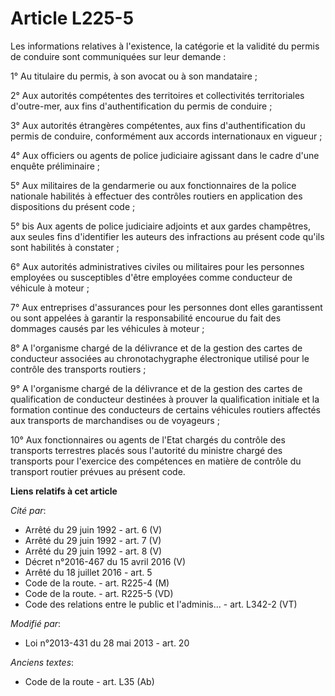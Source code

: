 # Article L225-5

Les informations relatives à l'existence, la catégorie et la validité du permis de conduire sont communiquées sur leur
demande :

1° Au titulaire du permis, à son avocat ou à son mandataire ;

2° Aux autorités compétentes des territoires et collectivités territoriales d'outre-mer, aux fins d'authentification du
permis de conduire ;

3° Aux autorités étrangères compétentes, aux fins d'authentification du permis de conduire, conformément aux accords
internationaux en vigueur ;

4° Aux officiers ou agents de police judiciaire agissant dans le cadre d'une enquête préliminaire ;

5° Aux militaires de la gendarmerie ou aux fonctionnaires de la police nationale habilités à effectuer des contrôles routiers
en application des dispositions du présent code ;

5° bis Aux agents de police judiciaire adjoints et aux gardes champêtres, aux seules fins d'identifier les auteurs des
infractions au présent code qu'ils sont habilités à constater ;

6° Aux autorités administratives civiles ou militaires pour les personnes employées ou susceptibles d'être employées comme
conducteur de véhicule à moteur ;

7° Aux entreprises d'assurances pour les personnes dont elles garantissent ou sont appelées à garantir la responsabilité
encourue du fait des dommages causés par les véhicules à moteur ;

8° A l'organisme chargé de la délivrance et de la gestion des cartes de conducteur associées au chronotachygraphe
électronique utilisé pour le contrôle des transports routiers ;

9° A l'organisme chargé de la délivrance et de la gestion des cartes de qualification de conducteur destinées à prouver la
qualification initiale et la formation continue des conducteurs de certains véhicules routiers affectés aux transports de
marchandises ou de voyageurs ;

10° Aux fonctionnaires ou agents de l'Etat chargés du contrôle des transports terrestres placés sous l'autorité du ministre
chargé des transports pour l'exercice des compétences en matière de contrôle du transport routier prévues au présent code.

**Liens relatifs à cet article**

_Cité par_:

  - Arrêté du 29 juin 1992 - art. 6 (V)
  - Arrêté du 29 juin 1992 - art. 7 (V)
  - Arrêté du 29 juin 1992 - art. 8 (V)
  - Décret n°2016-467 du 15 avril 2016 (V)
  - Arrêté du 18 juillet 2016 - art. 5
  - Code de la route. - art. R225-4 (M)
  - Code de la route. - art. R225-5 (VD)
  - Code des relations entre le public et l'adminis... - art. L342-2 (VT)

_Modifié par_:

  - Loi n°2013-431 du 28 mai 2013 - art. 20

_Anciens textes_:

  - Code de la route - art. L35 (Ab)
